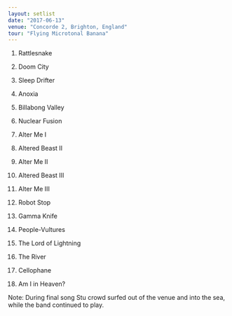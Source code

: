 ```yaml
---
layout: setlist
date: "2017-06-13"
venue: "Concorde 2, Brighton, England"
tour: "Flying Microtonal Banana"
---
```



 1. Rattlesnake

 2. Doom City

 3. Sleep Drifter

 4. Anoxia

 5. Billabong Valley

 6. Nuclear Fusion

 7. Alter Me I

 8. Altered Beast II

 9. Alter Me II

10. Altered Beast III

11. Alter Me III

12. Robot Stop

13. Gamma Knife

14. People-Vultures

15. The Lord of Lightning

16. The River

17. Cellophane

18. Am I in Heaven?


Note: During final song Stu crowd surfed out of the venue and into the sea, while the band
    continued to play.


